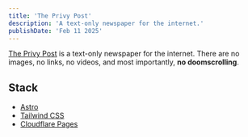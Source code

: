 ```yaml
---
title: 'The Privy Post'
description: 'A text-only newspaper for the internet.'
publishDate: 'Feb 11 2025'
---
```


[The Privy Post](https://privypost.com) is a text-only newspaper for the internet. There are no images, no links, no videos, and most importantly, **no doomscrolling**.

## Stack

- [Astro](https://astro.build/)
- [Tailwind CSS](https://tailwindcss.com/)
- [Cloudflare Pages](https://pages.cloudflare.com/)



